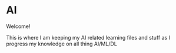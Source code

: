 # AI
Welcome! 

This is where I am keeping my AI related learning files and stuff as I progress my knowledge on all thing AI/ML/DL

